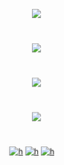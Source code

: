 <p align="center">
  <img src=https://komarev.com/ghpvc/?username=reversecowgirl&color=00ff8c&label=gimps />
</p>

 

<p align="center">
  <img src="https://i.postimg.cc/T2Sn4ksk/129-Sem-T-tulo-20250710170239.png" />
</p>

 

<p align="center">
  <img src="https://github.com/user-attachments/assets/6efc4b89-0120-4000-809d-e28c87b98904" />
</p>

 

<p align="center">
  <img src="https://github.com/user-attachments/assets/dd2dec89-16f3-4625-abc8-ee008006c99f" />
</p>

 

                          [![h](https://github.com/user-attachments/assets/9777e09a-c030-4748-ada5-c71121b945b0)](https://rentry.co/angustia)
[![h](https://github.com/user-attachments/assets/0f7bba3e-d19b-40b3-a1b3-4c2731329645)](https://reversecowgirl.straw.page)
[![h](https://github.com/user-attachments/assets/c373abcb-855b-4f75-b3d6-f807704d769e)](https://missionary.atabook.org)
